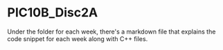 # PIC10B_Disc2A

Under the folder for each week, there's a markdown file that explains the code snippet for each week along with C++ files.
